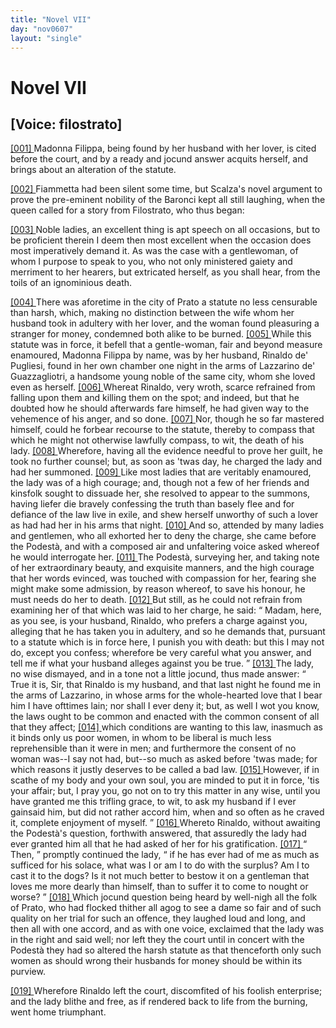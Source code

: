 ```yaml
---
title: "Novel VII"
day: "nov0607"
layout: "single"
---
```

<div id="nov0607" type="novella" who="filostrato">
 <h1>
  Novel VII
 </h1>
 <p>
  <h2>
   [Voice: filostrato]
  </h2>
 </p>
 <argument>
  <p>
   <a href="{{ site.baseurl }}itDecameron/nov0607#p06070001" id="p06070001">
    [001]
   </a>
   Madonna Filippa, being found by her husband with her
	lover, is cited before the court, and by a ready and
	jocund answer acquits herself, and brings about an alteration of the
	statute.
  </p>
 </argument>
 <div3 type="commentary" who="author">
  <p>
   <a href="{{ site.baseurl }}itDecameron/nov0607#p06070002" id="p06070002">
    [002]
   </a>
   Fiammetta
   had been silent some time, but Scalza's
	novel argument to prove the pre-eminent nobility of the Baronci kept all still laughing,
	when the queen called for a story from Filostrato, who thus began:
  </p>
 </div3>
 <div3 type="commentary" who="filostrato">
  <p>
   <a href="{{ site.baseurl }}itDecameron/nov0607#p06070003" id="p06070003">
    [003]
   </a>
   Noble ladies, an excellent thing is apt speech on all occasions,
	but to be proficient therein I deem then most excellent when the occasion does most
	imperatively demand it. As was the case with a gentlewoman, of whom I purpose to speak to
	you, who not only ministered gaiety and merriment to her hearers, but extricated herself,
	as you shall hear, from the toils of an ignominious death.
  </p>
 </div3>
 <p>
  <a href="{{ site.baseurl }}itDecameron/nov0607#p06070004" id="p06070004">
   [004]
  </a>
  There was aforetime in the city of Prato a statute
no less censurable
 than harsh, which, making no distinction between the
wife
 whom her husband took in adultery with her lover, and the woman
found pleasuring a stranger for money, condemned both alike to be
 burned.
  <a href="{{ site.baseurl }}itDecameron/nov0607#p06070005" id="p06070005">
   [005]
  </a>
  While this statute was in force, it befell that a gentle-woman,
 fair and
beyond measure enamoured, Madonna Filippa by
 name, was by her husband,
Rinaldo de' Pugliesi, found in her own
 chamber one night in the arms of
Lazzarino de' Guazzagliotri, a
 handsome young noble of the same city, whom
she loved even as
 herself.
  <a href="{{ site.baseurl }}itDecameron/nov0607#p06070006" id="p06070006">
   [006]
  </a>
  Whereat Rinaldo, very wroth, scarce refrained
from falling
 upon them and killing them on the spot; and indeed, but that
he
 doubted how he should afterwards fare himself, he had given way to
 the
vehemence of his anger, and so done.
  <a href="{{ site.baseurl }}itDecameron/nov0607#p06070007" id="p06070007">
   [007]
  </a>
  Nor, though he so far
  mastered himself, could he forbear recourse to the statute, thereby
to compass that which he might not otherwise lawfully compass, to
 wit, the
death of his lady.
  <a href="{{ site.baseurl }}itDecameron/nov0607#p06070008" id="p06070008">
   [008]
  </a>
  Wherefore, having all the evidence
 needful to prove her
guilt, he took no further counsel; but, as soon
 as 'twas day, he charged
the lady and had her summoned.
  <a href="{{ site.baseurl }}itDecameron/nov0607#p06070009" id="p06070009">
   [009]
  </a>
  Like
 most ladies that are veritably
enamoured, the lady was of a high
 courage; and, though not a few of her
friends and kinsfolk sought
 to dissuade her, she resolved to appear to the
summons, having liefer
 die bravely confessing the truth than basely flee
and for defiance of
 the law live in exile, and shew herself unworthy of
such a lover as
 had had her in his arms that night.
  <a href="{{ site.baseurl }}itDecameron/nov0607#p06070010" id="p06070010">
   [010]
  </a>
  And so, attended by
many ladies
 and gentlemen, who all exhorted her to deny the charge, she
came
 before the Podest&agrave;, and with a composed air and unfaltering
voice
 asked whereof he would interrogate her.
  <a href="{{ site.baseurl }}itDecameron/nov0607#p06070011" id="p06070011">
   [011]
  </a>
  The Podest&agrave;,
surveying her,
 and taking note of her extraordinary beauty, and exquisite
manners,
 and the high courage that her words evinced, was touched with
compassion
 for her, fearing she might make some admission, by reason
whereof, to save his honour, he must needs do her to death.
  <a href="{{ site.baseurl }}itDecameron/nov0607#p06070012" id="p06070012">
   [012]
  </a>
  But
 still, as
he could not refrain from examining her of that which was
 laid to her
charge, he said:
  <q direct="unspecified">
   Madam, here, as you see, is your
 husband, Rinaldo, who
prefers a charge against you, alleging that he
 has taken you in adultery,
and so he demands that, pursuant to a
 statute which is in force here, I
punish you with death: but this I
 may not do, except you confess;
wherefore be very careful what you
 answer, and tell me if what your
husband alleges against you be true.
  </q>
  <a href="{{ site.baseurl }}itDecameron/nov0607#p06070013" id="p06070013">
   [013]
  </a>
  The lady, no wise dismayed, and
in a tone not a little jocund, thus
 made answer:
  <q direct="unspecified">
   True it is, Sir, that
Rinaldo is my husband, and
 that last night he found me in the arms of
Lazzarino, in whose arms
 for the whole-hearted love that I bear him I have
ofttimes lain; nor
 shall I ever deny it; but, as well I wot you know, the
laws ought
 to be common and enacted with the common consent of all that
they
 affect;
   <a href="{{ site.baseurl }}itDecameron/nov0607#p06070014" id="p06070014">
    [014]
   </a>
   which conditions are wanting to this law, inasmuch as it
binds only us poor women, in whom to be liberal is much less reprehensible
than it were in men; and furthermore the consent of no
 woman was--I say
not had, but--so much as asked before 'twas
 made; for which reasons it
justly deserves to be called a bad law.
   <a href="{{ site.baseurl }}itDecameron/nov0607#p06070015" id="p06070015">
    [015]
   </a>
   However, if in scathe of my body
and your own soul, you are
 minded to put it in force, 'tis your affair;
but, I pray you, go not
   on to try this matter in any wise,
until you have granted me this
 trifling grace, to wit, to ask my husband
if I ever gainsaid him, but
 did not rather accord him, when and so often
as he craved it, complete
 enjoyment of myself.
  </q>
  <a href="{{ site.baseurl }}itDecameron/nov0607#p06070016" id="p06070016">
   [016]
  </a>
  Whereto Rinaldo,
without awaiting
 the Podest&agrave;'s question, forthwith answered, that
assuredly the lady
 had ever granted him all that he had asked of her for
his gratification.
  <a href="{{ site.baseurl }}itDecameron/nov0607#p06070017" id="p06070017">
   [017]
  </a>
  <q direct="unspecified">
   Then,
  </q>
  promptly continued the lady,
  <q direct="unspecified">
   if he has
ever had of me as
 much as sufficed for his solace, what was I or am I to
do with the
 surplus? Am I to cast it to the dogs? Is it not much better
to
 bestow it on a gentleman that loves me more dearly than himself,
 than
to suffer it to come to nought or worse?
  </q>
  <a href="{{ site.baseurl }}itDecameron/nov0607#p06070018" id="p06070018">
   [018]
  </a>
  Which jocund
 question being
heard by well-nigh all the folk of Prato, who had
 flocked thither all agog
to see a dame so fair and of such quality on
 her trial for such an
offence, they laughed loud and long, and then
 all with one accord, and as
with one voice, exclaimed that the lady
 was in the right and said well;
nor left they the court until in
 concert with the Podest&agrave; they had
so altered the harsh statute as
 that
 thenceforth only such women as
should wrong their husbands for
 money should be within its
purview.
 </p>
 <p>
  <a href="{{ site.baseurl }}itDecameron/nov0607#p06070019" id="p06070019">
   [019]
  </a>
  Wherefore Rinaldo left the court, discomfited of his
foolish
 enterprise; and the lady blithe and free, as if rendered back to
life
 from the burning, went home triumphant.
 </p>
</div>